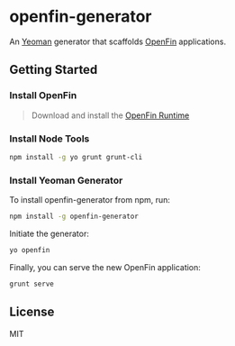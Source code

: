 # openfin-generator

An [Yeoman](http://yeoman.io) generator that scaffolds [OpenFin](http://openfin.co/index.html) applications.


## Getting Started

### Install OpenFin
> Download and install the [OpenFin Runtime](http://openfin.co/developers.html?url=developers/getting-started/downloading.html)

### Install Node Tools
```bash
npm install -g yo grunt grunt-cli
```

### Install Yeoman Generator

To install openfin-generator from npm, run:

```bash
npm install -g openfin-generator
```

Initiate the generator:

```bash
yo openfin
```

Finally, you can serve the new OpenFin application:
```bash
grunt serve
```

## License

MIT

